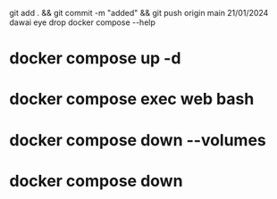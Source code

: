 git add . && git commit -m "added" && git push origin main
21/01/2024 dawai eye drop
docker compose --help

<!-- to create and run a container -->
# docker compose up -d

# docker compose exec web bash

<!-- docker compose remove container  -->
# docker compose down --volumes
# docker compose down